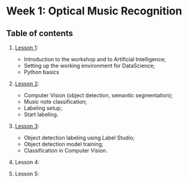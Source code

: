# Week 1: Optical Music Recognition

## Table of contents

1. [Lesson 1](../lessons/week1_lesson_1.md):
    * Introduction to the workshop and to Artificial Intelligence;
    * Setting up the working environment for DataScience;
    * Python basics

2. [Lesson 2](../lessons/week1_lesson_2.md):
    * Computer Vision (object detection, semantic segmentation);
    * Music note classification;
    * Labeling setup;
    * Start labeling.

3. [Lesson 3](../lessons/week1_lesson_3.md):
    * Object detection labeling using Label Studio;
    * Object detection model training;
    * Classification in Computer Vision.

4. Lesson 4:

5. Lesson 5: